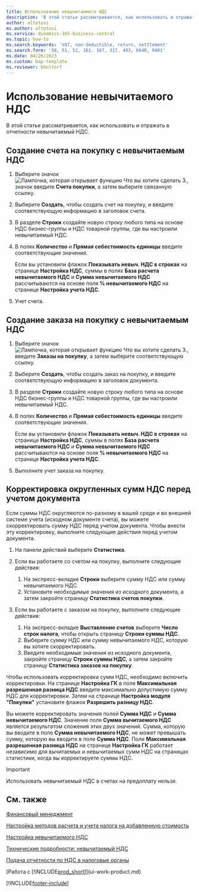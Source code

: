 ```yaml
---
title: Использование невычитаемого НДС
description: 'В этой статье рассматривается, как использовать и отражать в отчетности невычитаемый НДС.'
author: altotovi
ms.author: altotovi
ms.service: dynamics-365-business-central
ms.topic: how-to
ms.search.keywords: 'VAT, non-deductible, return, settlement'
ms.search.form: '50, 51, 52, 161, 187, 317, 403, 6640, 9401'
ms.date: 04/26/2023
ms.custom: bap-template
ms.reviewer: bholtorf
---
```


# Использование невычитаемого НДС

В этой статье рассматривается, как использовать и отражать в отчетности невычитаемый НДС.

## Создание счета на покупку с невычитаемым НДС

1. Выберите значок ![Лампочка, которая открывает функцию Что вы хотите сделать 3.](media/ui-search/search_small.png "Что вы хотите сделать"), значок введите **Счета покупки**, а затем выберите связанную ссылку.
2. Выберите **Создать**, чтобы создать счет на покупку, и введите соответствующую информацию в заголовок счета.
3. В разделе **Строки** создайте новую строку любого типа на основе НДС бизнес-группы и НДС товарной группы, где вы настроили невычитаемый НДС.
4. В полях **Количество** и **Прямая себестоимость единицы** введите соответствующие значения.

    Если вы установили флажок **Показывать невыч. НДС в строках** на странице **Настройка НДС**, суммы в полях **База расчета невычитаемого НДС** и **Сумма невычитаемого НДС** рассчитываются на основе поля **% невычитаемого НДС** на странице **Настройка учета НДС**.

5. Учет счета.

## Создание заказа на покупку с невычитаемым НДС

1. Выберите значок ![Лампочка, которая открывает функцию Что вы хотите сделать 3.](media/ui-search/search_small.png "Что вы хотите сделать"), введите **Заказы на покупку**, а затем выберите соответствующую ссылку.
2. Выберите **Создать**, чтобы создать заказ на покупку, и введите соответствующую информацию в заголовок документа.
3. В разделе **Строки** создайте новую строку любого типа на основе НДС бизнес-группы и НДС товарной группы, где вы настроили невычитаемый НДС.
4. В полях **Количество** и **Прямая себестоимость единицы** введите соответствующие значения.

    Если вы установили флажок **Показывать невыч. НДС в строках** на странице **Настройка НДС**, суммы в полях **База расчета невычитаемого НДС** и **Сумма невычитаемого НДС** рассчитываются на основе поля **% невычитаемого НДС** на странице **Настройка учета НДС**.

5. Выполните учет заказа на покупку.

## Корректировка округленных сумм НДС перед учетом документа

Если суммы НДС округляются по-разному в вашей среде и во внешней системе учета (исходном документе счета), вы можете скорректировать сумму НДС перед учетом документа. Чтобы внести эту корректировку, выполните следующие действия перед учетом документа.

1. На панели действий выберите **Статистика**.
2. Если вы работаете со счетом на покупку, выполните следующие действия:

    1. На экспресс-вкладке **Строки** выберите сумму НДС или сумму невычитаемого НДС.
    2. Установите необходимые значения из исходного документа, а затем закройте страницу **Статистика счетов покупки**.

3.  Если вы работаете с заказом на покупку, выполните следующие действия:

    1. На экспресс-вкладке **Выставление счетов** выберите **Число строк налога**, чтобы открыть страницу **Строки суммы НДС**.
    2. Выберите сумму НДС или сумму невычитаемого НДС, которую вы хотите скорректировать.
    3. Введите необходимые значения из исходного документа, закройте страницу **Строки суммы НДС**, а затем закройте страницу **Статистика заказов на покупку**.

Чтобы использовать корректировки сумм НДС, необходимо включить корректировки. На странице **Настройка ГК** в поле **Максимальная разрешенная разница НДС** введите максимально допустимую сумму НДС для корректировки. Затем на странице **Настройка модуля "Покупки"** установите флажок **Разрешить разницу НДС**.

Вы можете корректировать значения полей **Сумма НДС** и **Сумма невычитаемого НДС**. Значение поля **Сумма вычитаемого НДС** является результатом сложения этих двух значений. Сумма, которую вы вводите в поле **Сумма невычитаемого НДС**, не может превышать сумму, которую вы вводите в поле **Сумма НДС**. Поле **Максимальная разрешенная разница НДС** на странице **Настройка ГК** работает независимо для вычитаемых и невычитаемых сумм НДС на страницах статистики, когда вы корректируете суммы НДС.

> [!IMPORTANT]
> Использовать невычитаемый НДС в счетах на предоплату нельзя.

## См. также

[Финансовый менеджмент](finance.md)

[Настройка методов расчета и учета налога на добавленную стоимость](finance-setup-vat.md)  

[Настройка невычитаемого НДС](finance-setup-nondeductible-vat.md)

[Технические подробности: невычитаемый НДС](design-details-nondeductible-vat.md)

[Подача отчетности по НДС в налоговые органы](finance-how-report-vat.md)

[Работа с [!INCLUDE[prod_short](includes/prod_short.md)]](ui-work-product.md)

[!INCLUDE[footer-include](includes/footer-banner.md)]
